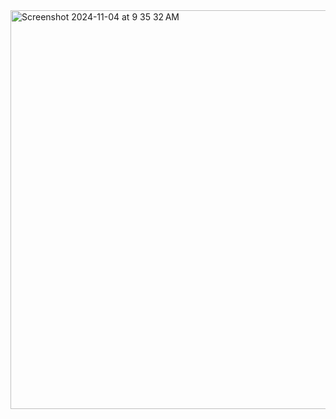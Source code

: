 <img width="638" alt="Screenshot 2024-11-04 at 9 35 32 AM" src="https://github.com/user-attachments/assets/af11bc1b-6bcd-41b9-a04f-f124265acf7e">
